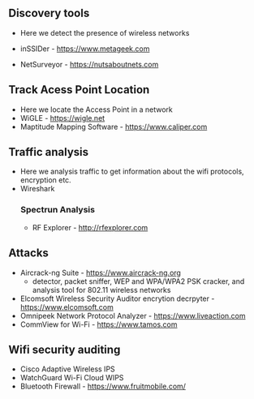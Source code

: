 ## Discovery tools
+ Here we detect the presence of wireless networks
  
+ inSSIDer - https://www.metageek.com
+ NetSurveyor - https://nutsaboutnets.com

## Track Acess Point Location
+ Here we locate the Access Point in a network
+ WiGLE - https://wigle.net
+ Maptitude Mapping Software - https://www.caliper.com

## Traffic analysis
+ Here we analysis traffic to get information about the wifi protocols, encryption etc.
+ Wireshark
  ### Spectrun Analysis
  +  RF Explorer - http://rfexplorer.com

## Attacks
+ Aircrack-ng Suite - https://www.aircrack-ng.org
  + detector, packet sniffer, WEP and WPA/WPA2 PSK cracker, and analysis tool for 802.11 wireless networks
+ Elcomsoft Wireless Security Auditor encrytion decrpyter - https://www.elcomsoft.com
+ Omnipeek Network Protocol Analyzer - https://www.liveaction.com
+ CommView for Wi-Fi -  https://www.tamos.com

## Wifi security auditing
+ Cisco Adaptive Wireless IPS
+ WatchGuard Wi-Fi Cloud WIPS
+ Bluetooth Firewall - https://www.fruitmobile.com/

 
